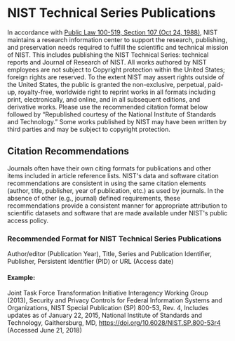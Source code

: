 # NIST Technical Series Publications

In accordance with [Public Law 100-519, Section 107 (Oct 24, 1988)](https://www.govinfo.gov/content/pkg/STATUTE-102/pdf/STATUTE-102-Pg2589.pdf), NIST maintains a research information center to support the research, publishing, and preservation needs required to fulfill the scientific and technical mission of NIST.  This includes publishing the NIST Technical Series: technical reports and Journal of Research of NIST.  All works authored by NIST employees are not subject to Copyright protection within the United States; foreign rights are reserved.  To the extent NIST may assert rights outside of the United States, the public is granted the non-exclusive, perpetual, paid-up, royalty-free, worldwide right to reprint works in all formats including print, electronically, and online, and in all subsequent editions, and derivative works.  Please use the recommended citation format below followed by “Republished courtesy of the National Institute of Standards and Technology.”  Some works published by NIST may have been written by third parties and may be subject to copyright protection.

## Citation Recommendations

Journals often have their own citing formats for publications and other items included in article reference lists. NIST's data and software citation recommendations are consistent in using the same citation elements (author, title, publisher, year of publication, etc.) as used by journals. In the absence of other (e.g., journal) defined requirements, these recommendations provide a consistent manner for appropriate attribution to scientific datasets and software that are made available under NIST's public access policy.

### Recommended Format for NIST Technical Series Publications

Author/editor (Publication Year), Title, Series and Publication Identifier, Publisher, Persistent Identifier (PID) or URL (Access date)

#### Example:

Joint Task Force Transformation Initiative Interagency Working Group (2013), Security and Privacy Controls for Federal Information Systems and Organizations, NIST Special Publication (SP) 800-53, Rev. 4, Includes updates as of January 22, 2015, National Institute of Standards and Technology, Gaithersburg, MD, https://doi.org/10.6028/NIST.SP.800-53r4 (Accessed June 21, 2018)
